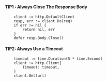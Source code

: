 #### TIP1 :  Always Close The Response Body

        client := http.DefaultClient
        resp, err := client.Do(req)
        if err != nil {
            return nil, err
        }
        defer resp.Body.Close()


#### TIP2: Always Use a Timeout

        timeout := time.Duration(5 * time.Second)
        client := http.Client{
            Timeout: timeout,
        }
        client.Get(url)

